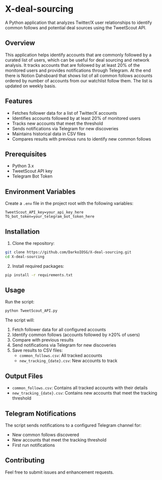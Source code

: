 # X-deal-sourcing

A Python application that analyzes Twitter/X user relationships to identify common follows and potential deal sources using the TweetScout API.

## Overview

This application helps identify accounts that are commonly followed by a curated list of users, which can be useful for deal sourcing and network analysis. It tracks accounts that are followed by at least 20% of the monitored users and provides notifications through Telegram. At the end there is Notion Dahsboard that shows list of all common follows accounts ordered by number of accounts from our watchlist follow them. The list is updated on weekly basis.

## Features

- Fetches follower data for a list of Twitter/X accounts
- Identifies accounts followed by at least 20% of monitored users
- Tracks new accounts that meet the threshold
- Sends notifications via Telegram for new discoveries
- Maintains historical data in CSV files
- Compares results with previous runs to identify new common follows

## Prerequisites

- Python 3.x
- TweetScout API key
- Telegram Bot Token

## Environment Variables

Create a `.env` file in the project root with the following variables:

```
TweetScout_API_key=your_api_key_here
TG_bot_token=your_telegram_bot_token_here
```

## Installation

1. Clone the repository:
```bash
git clone https://github.com/DarkoIOSG/X-deal-sourcing.git
cd X-deal-sourcing
```

2. Install required packages:
```bash
pip install -r requirements.txt
```

## Usage

Run the script:
```bash
python TweetScout_API.py
```

The script will:
1. Fetch follower data for all configured accounts
2. Identify common follows (accounts followed by ≥20% of users)
3. Compare with previous results
4. Send notifications via Telegram for new discoveries
5. Save results to CSV files:
   - `common_follows.csv`: All tracked accounts
   - `new_tracking_{date}.csv`: New accounts to track

## Output Files

- `common_follows.csv`: Contains all tracked accounts with their details
- `new_tracking_{date}.csv`: Contains new accounts that meet the tracking threshold

## Telegram Notifications

The script sends notifications to a configured Telegram channel for:
- New common follows discovered
- New accounts that meet the tracking threshold
- First run notifications

## Contributing

Feel free to submit issues and enhancement requests.

